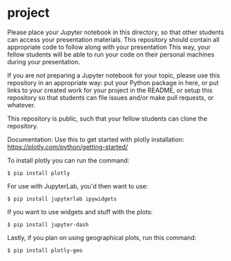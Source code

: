 # project

Please place your Jupyter notebook in this directory, so that other students can
access your presentation materials.  This repository should contain all
appropriate code to follow along with your presentation This way, your fellow
students will be able to run your code on their personal machines during your
presentation.

If you are not preparing a Jupyter notebook for your topic, please use this
repository in an appropriate way: put your Python package in here, or put links
to your created work for your project in the README, or setup this repository so
that students can file issues and/or make pull requests, or whatever.

This repository is public, such that your fellow students can clone the
repository.

Documentation:
Use this to get started with plotly installation: https://plotly.com/python/getting-started/

To install plotly you can run the command:

`$ pip install plotly`

For use with JupyterLab, you'd then want to use:

`$ pip install jupyterlab ipywidgets`

If you want to use widgets and stuff with the plots:

`$ pip install jupyter-dash`

Lastly, if you plan on using geographical plots, run this command:

`$ pip install plotly-geo`
